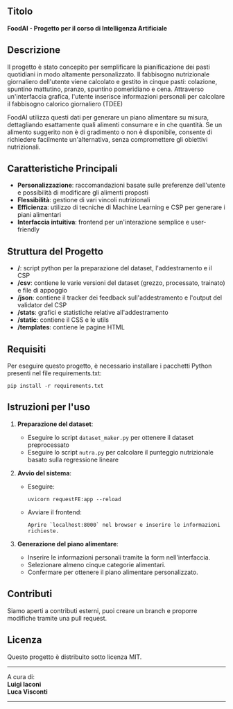 ## Titolo

**FoodAI - Progetto per il corso di Intelligenza Artificiale**

## Descrizione

Il progetto è stato concepito per semplificare la pianificazione dei pasti quotidiani in modo altamente personalizzato. 
Il fabbisogno nutrizionale giornaliero dell'utente viene calcolato e gestito in cinque pasti: colazione, spuntino mattutino, pranzo, spuntino pomeridiano e cena. 
Attraverso un'interfaccia grafica, l'utente inserisce informazioni personali per calcolare il fabbisogno calorico giornaliero (TDEE)

FoodAI utilizza questi dati per generare un piano alimentare su misura, dettagliando esattamente quali alimenti consumare e in che quantità. 
Se un alimento suggerito non è di gradimento o non è disponibile, consente di richiedere facilmente un'alternativa, senza compromettere gli obiettivi nutrizionali. 


## Caratteristiche Principali

- **Personalizzazione**: raccomandazioni basate sulle preferenze dell'utente e possibilità di modificare gli alimenti proposti
- **Flessibilità**: gestione di vari vincoli nutrizionali
- **Efficienza**: utilizzo di tecniche di Machine Learning e CSP per generare i piani alimentari
- **Interfaccia intuitiva**: frontend per un'interazione semplice e user-friendly

## Struttura del Progetto

- **/**: script python per la preparazione del dataset, l'addestramento e il CSP
- **/csv**: contiene le varie versioni del dataset (grezzo, processato, trainato) e file di appoggio
- **/json**: contiene il tracker dei feedback sull'addestramento e l'output del validator del CSP
- **/stats**: grafici e statistiche relative all'addestramento
- **/static**: contiene il CSS e le utils
- **/templates**: contiene le pagine HTML

## Requisiti


Per eseguire questo progetto, è necessario installare i pacchetti Python presenti nel 
file requirements.txt:

```
pip install -r requirements.txt
```
 
## Istruzioni per l'uso

1. **Preparazione del dataset**:
   - Eseguire lo script `dataset_maker.py` per ottenere il dataset preprocessato
   - Eseguire lo script `nutra.py` per calcolare il punteggio nutrizionale basato sulla regressione lineare

2. **Avvio del sistema**:
   - Eseguire:
     ```
     uvicorn requestFE:app --reload
     ```
   - Avviare il frontend:
     ```
     Aprire `localhost:8000` nel browser e inserire le informazioni richieste.
     ```

3. **Generazione del piano alimentare**:
   - Inserire le informazioni personali tramite la form nell'interfaccia.
   - Selezionare almeno cinque categorie alimentari.
   - Confermare per ottenere il piano alimentare personalizzato.

## Contributi

Siamo aperti a contributi esterni, puoi creare un branch e proporre modifiche tramite una pull request.

## Licenza

Questo progetto è distribuito sotto licenza MIT.

---

A cura di:  
**Luigi Iaconi**  
**Luca Visconti**

---

